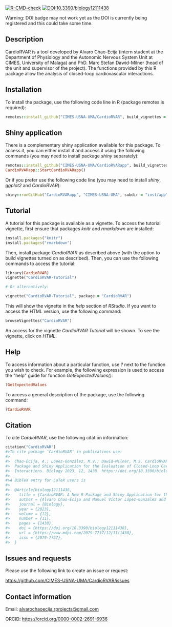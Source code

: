   <!-- badges: start -->
  [![R-CMD-check](https://github.com/CIMES-USNA-UMA/CardioRVAR/actions/workflows/R-CMD-check.yaml/badge.svg)](https://github.com/CIMES-USNA-UMA/CardioRVAR/actions/workflows/R-CMD-check.yaml)
  [![DOI:10.3390/biology12111438](https://img.shields.io/badge/DOI-10.3390/biology12111438-7592ca.svg)](https://doi.org/10.3390/biology12111438)
  <!-- badges: end -->

Warning: DOI badge may not work yet as the DOI is currently being registered and this could take some time.

## Description

CardioRVAR is a tool developed by Alvaro Chao-Ecija (intern student at the 
Department of Physiology and the Autonomic Nervous System Unit at CIMES, University of
Malaga) and PhD. Marc Stefan Dawid-Milner (head of the unit and supervisor of the project). 
The functions provided by this R package allow the analysis of closed-loop 
cardiovascular interactions.

## Installation

To install the package, use the following code line in R (package remotes is required):

```ruby
remotes::install_github("CIMES-USNA-UMA/CardioRVAR", build_vignettes = TRUE)
```

## Shiny application

There is a complementary shiny application available for this package. To access it, you can either install
it and access it using the following commands (you may need to install package *shiny* separately):

```ruby
remotes::install_github("CIMES-USNA-UMA/CardioRVARapp", build_vignettes = TRUE)
CardioRVARapp::StartCardioRVARapp()
```

Or if you prefer use the following code line (you may need to install *shiny*, *ggplot2* and *CardioRVAR*):

```ruby
shiny::runGitHub("CardioRVARapp", "CIMES-USNA-UMA", subdir = "inst/app", launch.browser = TRUE)
```

## Tutorial

A tutorial for this package is available as a vignette. To access the tutorial vignette,
first ensure that packages *knitr* and *rmarkdown* are installed:

```ruby
install.packages("knitr")
install.packages("rmarkdown")
```

Then, install package *CardioRVAR* as described above (with the option to build vignettes turned on as
described). Then, you can use the following commands to access the tutorial:

```ruby
library(CardioRVAR)
vignette("CardioRVAR-Tutorial")

# Or alternatively:

vignette("CardioRVAR-Tutorial", package = "CardioRVAR")
```
This will show the vignette in the *help* section of *RStudio*. If you want to access
the HTML version, use the following command:

```ruby
browseVignettes("CardioRVAR")
```

An access for the vignette *CardioRVAR Tutorial* will be shown. To see the vignette, click on *HTML*.

## Help

To access information about a particular function, use *?* next to the function you wish to
check. For example, the following expression is used to access the "help" guide for function
*GetExpectedValues()*:

```ruby
?GetExpectedValues
```
To access a general description of the package, use the following command:

```ruby
?CardioRVAR
```

## Citation

To cite *CardioRVAR*, use the following citation information:

```ruby
citation("CardioRVAR")
#>To cite package ‘CardioRVAR’ in publications use:
#>
#>  Chao-Écija, A.; López-González, M.V.; Dawid-Milner, M.S. CardioRVAR: A New R
#>  Package and Shiny Application for the Evaluation of Closed-Loop Cardiovascular
#>  Interactions. Biology 2023, 12, 1438. https://doi.org/10.3390/biology12111438
#>
#>A BibTeX entry for LaTeX users is
#>
#>  @Article{biology12111438,
#>    title = {CardioRVAR: A New R Package and Shiny Application for the Evaluation of #>Closed-Loop Cardiovascular Interactions},
#>    author = {Alvaro Chao-Écija and Manuel Víctor López-González and Marc Stefan #>Dawid-Milner},
#>    journal = {Biology},
#>    year = {2023},
#>    volume = {12},
#>    number = {11},
#>    pages = {1438},
#>    doi = {https://doi.org/10.3390/biology12111438},
#>    url = {https://www.mdpi.com/2079-7737/12/11/1438},
#>    issn = {2079-7737},
#>  }
```

## Issues and requests

Please use the following link to create an issue or request:

https://github.com/CIMES-USNA-UMA/CardioRVAR/issues

## Contact information

Email: alvarochaoecija.rprojects@gmail.com

ORCID: https://orcid.org/0000-0002-2691-6936




